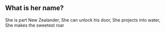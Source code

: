 ## What is her name?

She is part New Zealander,
She can unlock his door,
She projects into water,
She makes the sweetest roar
